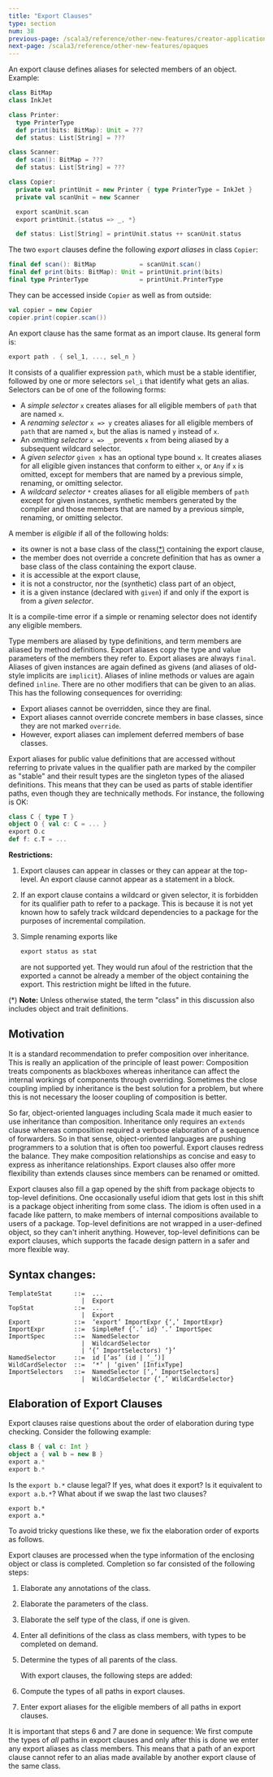 ```yaml
---
title: "Export Clauses"
type: section
num: 38
previous-page: /scala3/reference/other-new-features/creator-applications
next-page: /scala3/reference/other-new-features/opaques
---
```


An export clause defines aliases for selected members of an object. Example:

```scala
class BitMap
class InkJet

class Printer:
  type PrinterType
  def print(bits: BitMap): Unit = ???
  def status: List[String] = ???

class Scanner:
  def scan(): BitMap = ???
  def status: List[String] = ???

class Copier:
  private val printUnit = new Printer { type PrinterType = InkJet }
  private val scanUnit = new Scanner

  export scanUnit.scan
  export printUnit.{status => _, *}

  def status: List[String] = printUnit.status ++ scanUnit.status
```

The two `export` clauses define the following _export aliases_ in class `Copier`:

```scala
final def scan(): BitMap            = scanUnit.scan()
final def print(bits: BitMap): Unit = printUnit.print(bits)
final type PrinterType              = printUnit.PrinterType
```

They can be accessed inside `Copier` as well as from outside:

```scala
val copier = new Copier
copier.print(copier.scan())
```

An export clause has the same format as an import clause. Its general form is:

```scala
export path . { sel_1, ..., sel_n }
```

It consists of a qualifier expression `path`, which must be a stable identifier, followed by
one or more selectors `sel_i` that identify what gets an alias. Selectors can be
of one of the following forms:

 - A _simple selector_ `x` creates aliases for all eligible members of `path` that are named `x`.
 - A _renaming selector_ `x => y` creates aliases for all eligible members of `path` that are named `x`, but the alias is named `y` instead of `x`.
 - An _omitting selector_ `x => _` prevents `x` from being aliased by a subsequent
   wildcard selector.
 - A _given selector_ `given x` has an optional type bound `x`. It creates aliases for all eligible given instances that conform to either `x`, or `Any` if `x` is omitted, except for members that are named by a previous simple, renaming, or omitting selector.
 - A _wildcard selector_ `*` creates aliases for all eligible members of `path` except for given instances,
   synthetic members generated by the compiler and those members that are named by a previous simple, renaming, or omitting selector.

A member is _eligible_ if all of the following holds:

 - its owner is not a base class of the class[(\*)](#note_class) containing the export clause,
 - the member does not override a concrete definition that has as owner
   a base class of the class containing the export clause.
 - it is accessible at the export clause,
 - it is not a constructor, nor the (synthetic) class part of an object,
 - it is a given instance (declared with `given`) if and only if the export is from a _given selector_.

It is a compile-time error if a simple or renaming selector does not identify any eligible members.

Type members are aliased by type definitions, and term members are aliased by method definitions. Export aliases copy the type and value parameters of the members they refer to.
Export aliases are always `final`. Aliases of given instances are again defined as givens (and aliases of old-style implicits are `implicit`). Aliases of inline methods or values are again defined `inline`. There are no other modifiers that can be given to an alias. This has the following consequences for overriding:

 - Export aliases cannot be overridden, since they are final.
 - Export aliases cannot override concrete members in base classes, since they are
   not marked `override`.
 - However, export aliases can implement deferred members of base classes.

Export aliases for public value definitions that are accessed without
referring to private values in the qualifier path
are marked by the compiler as "stable" and their result types are the singleton types of the aliased definitions. This means that they can be used as parts of stable identifier paths, even though they are technically methods. For instance, the following is OK:
```scala
class C { type T }
object O { val c: C = ... }
export O.c
def f: c.T = ...
```


**Restrictions:**

 1. Export clauses can appear in classes or they can appear at the top-level. An   export clause cannot appear as a statement in a block.
 1. If an export clause contains a wildcard or given selector, it is forbidden for its qualifier path to refer to a package. This is because it is not yet known how to safely track wildcard dependencies to a package for the purposes of incremental compilation.

 1. Simple renaming exports like
    ```scala
    export status as stat
    ```
    are not supported yet. They would run afoul of the restriction that the
    exported `a` cannot be already a member of the object containing the export.
    This restriction might be lifted in the future.

<a id="note_class"></a>
(\*) **Note:** Unless otherwise stated, the term "class" in this discussion also includes object and trait definitions.

## Motivation

It is a standard recommendation to prefer composition over inheritance. This is really an application of the principle of least power: Composition treats components as blackboxes whereas inheritance can affect the internal workings of components through overriding. Sometimes the close coupling implied by inheritance is the best solution for a problem, but where this is not necessary the looser coupling of composition is better.

So far, object-oriented languages including Scala made it much easier to use inheritance than composition. Inheritance only requires an `extends` clause whereas composition required a verbose elaboration of a sequence of forwarders. So in that sense, object-oriented languages are pushing
programmers to a solution that is often too powerful. Export clauses redress the balance. They make composition relationships as concise and easy to express as inheritance relationships. Export clauses also offer more flexibility than extends clauses since members can be renamed or omitted.

Export clauses also fill a gap opened by the shift from package objects to top-level definitions. One occasionally useful idiom that gets lost in this shift is a package object inheriting from some class. The idiom is often used in a facade like pattern, to make members
of internal compositions available to users of a package. Top-level definitions are not wrapped in a user-defined object, so they can't inherit anything. However, top-level definitions can be export clauses, which supports the facade design pattern in a safer and
more flexible way.

## Syntax changes:

```
TemplateStat      ::=  ...
                    |  Export
TopStat           ::=  ...
                    |  Export
Export            ::=  ‘export’ ImportExpr {‘,’ ImportExpr}
ImportExpr        ::=  SimpleRef {‘.’ id} ‘.’ ImportSpec
ImportSpec        ::=  NamedSelector
                    |  WildcardSelector
                    | ‘{’ ImportSelectors) ‘}’
NamedSelector     ::=  id [‘as’ (id | ‘_’)]
WildCardSelector  ::=  ‘*’ | ‘given’ [InfixType]
ImportSelectors   ::=  NamedSelector [‘,’ ImportSelectors]
                    |  WildCardSelector {‘,’ WildCardSelector}
```

## Elaboration of Export Clauses

Export clauses raise questions about the order of elaboration during type checking.
Consider the following example:

```scala
class B { val c: Int }
object a { val b = new B }
export a.*
export b.*
```

Is the `export b.*` clause legal? If yes, what does it export? Is it equivalent to `export a.b.*`? What about if we swap the last two clauses?

```
export b.*
export a.*
```

To avoid tricky questions like these, we fix the elaboration order of exports as follows.

Export clauses are processed when the type information of the enclosing object or class is completed. Completion so far consisted of the following steps:

 1. Elaborate any annotations of the class.
 2. Elaborate the parameters of the class.
 3. Elaborate the self type of the class, if one is given.
 4. Enter all definitions of the class as class members, with types to be completed
    on demand.
 5. Determine the types of all parents of the class.

    With export clauses, the following steps are added:

 6. Compute the types of all paths in export clauses.
 7. Enter export aliases for the eligible members of all paths in export clauses.

It is important that steps 6 and 7 are done in sequence: We first compute the types of _all_
paths in export clauses and only after this is done we enter any export aliases as class members. This means that a path of an export clause cannot refer to an alias made available
by another export clause of the same class.
